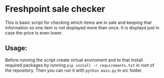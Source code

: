 # Freshpoint sale checker
This is basic script for checking which items are in sale and keeping that information so one item is not displayed more than once. It is displayd just in case the price is even lower. 

## Usage:
Before running the script create virtual enviroment and to that install required packages by running `pip install -r requirements.txt` in root of the repository. Then you can run it with `python main.py` in src folder.
